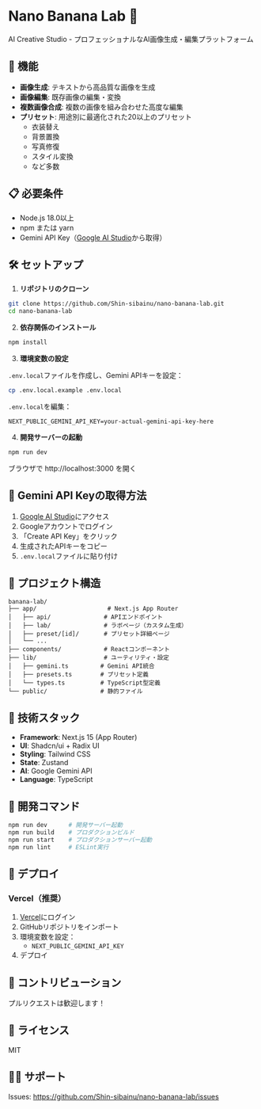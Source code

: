 # Nano Banana Lab 🍌

AI Creative Studio - プロフェッショナルなAI画像生成・編集プラットフォーム

## 🚀 機能

- **画像生成**: テキストから高品質な画像を生成
- **画像編集**: 既存画像の編集・変換
- **複数画像合成**: 複数の画像を組み合わせた高度な編集
- **プリセット**: 用途別に最適化された20以上のプリセット
  - 衣装替え
  - 背景置換
  - 写真修復
  - スタイル変換
  - など多数

## 📋 必要条件

- Node.js 18.0以上
- npm または yarn
- Gemini API Key（[Google AI Studio](https://aistudio.google.com/app/apikey)から取得）

## 🛠️ セットアップ

1. **リポジトリのクローン**
```bash
git clone https://github.com/Shin-sibainu/nano-banana-lab.git
cd nano-banana-lab
```

2. **依存関係のインストール**
```bash
npm install
```

3. **環境変数の設定**

`.env.local`ファイルを作成し、Gemini APIキーを設定：

```bash
cp .env.local.example .env.local
```

`.env.local`を編集：
```env
NEXT_PUBLIC_GEMINI_API_KEY=your-actual-gemini-api-key-here
```

4. **開発サーバーの起動**
```bash
npm run dev
```

ブラウザで http://localhost:3000 を開く

## 🔑 Gemini API Keyの取得方法

1. [Google AI Studio](https://aistudio.google.com/app/apikey)にアクセス
2. Googleアカウントでログイン
3. 「Create API Key」をクリック
4. 生成されたAPIキーをコピー
5. `.env.local`ファイルに貼り付け

## 📁 プロジェクト構造

```
banana-lab/
├── app/                    # Next.js App Router
│   ├── api/               # APIエンドポイント
│   ├── lab/               # ラボページ（カスタム生成）
│   ├── preset/[id]/       # プリセット詳細ページ
│   └── ...
├── components/            # Reactコンポーネント
├── lib/                   # ユーティリティ・設定
│   ├── gemini.ts         # Gemini API統合
│   ├── presets.ts        # プリセット定義
│   └── types.ts          # TypeScript型定義
└── public/               # 静的ファイル
```

## 🎨 技術スタック

- **Framework**: Next.js 15 (App Router)
- **UI**: Shadcn/ui + Radix UI
- **Styling**: Tailwind CSS
- **State**: Zustand
- **AI**: Google Gemini API
- **Language**: TypeScript

## 📝 開発コマンド

```bash
npm run dev      # 開発サーバー起動
npm run build    # プロダクションビルド
npm run start    # プロダクションサーバー起動
npm run lint     # ESLint実行
```

## 🚀 デプロイ

### Vercel（推奨）

1. [Vercel](https://vercel.com)にログイン
2. GitHubリポジトリをインポート
3. 環境変数を設定：
   - `NEXT_PUBLIC_GEMINI_API_KEY`
4. デプロイ

## 🤝 コントリビューション

プルリクエストは歓迎します！

## 📄 ライセンス

MIT

## 🙋‍♂️ サポート

Issues: https://github.com/Shin-sibainu/nano-banana-lab/issues